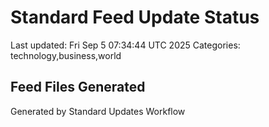 # Standard Feed Update Status
Last updated: Fri Sep  5 07:34:44 UTC 2025
Categories: technology,business,world

## Feed Files Generated

Generated by Standard Updates Workflow

